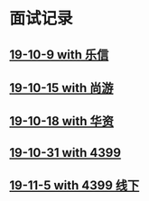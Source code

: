 # 面试记录

## [19-10-9 with 乐信](https://github.com/AaronKwong929/interviews/blob/master/19-10-9-with-LeXin.md)

## [19-10-15 with 尚游](https://github.com/AaronKwong929/interviews/blob/master/19-10-15-with-ShangYou.md)

## [19-10-18 with 华资](https://github.com/AaronKwong929/interviews/blob/master/19-10-18-with-HuaZi.md)

## [19-10-31 with 4399](https://github.com/AaronKwong929/interviews/blob/master/19-10-31-with-4399.md)

## [19-11-5 with 4399 线下](https://github.com/AaronKwong929/interviews/blob/master/19-11-5-with-4399.md)